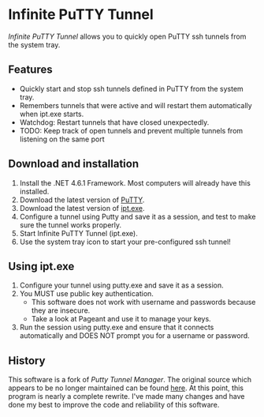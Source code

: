 # Infinite PuTTY Tunnel
*Infinite PuTTY Tunnel* allows you to quickly open PuTTY ssh tunnels from the system tray.

## Features

* Quickly start and stop ssh tunnels defined in PuTTY from the system tray.
* Remembers tunnels that were active and will restart them automatically when ipt.exe starts.
* Watchdog: Restart tunnels that have closed unexpectedly.
* TODO: Keep track of open tunnels and prevent multiple tunnels from listening on the same port

## Download and installation

1. Install the .NET 4.6.1 Framework. Most computers will already have this installed.
2. Download the latest version of [PuTTY](http://the.earth.li/~sgtatham/putty/latest/x86/putty-0.66-installer.exe).
3. Download the latest version of [ipt.exe](https://github.com/gdietsche/infinite-tunnel-manager/releases).
4. Configure a tunnel using Putty and save it as a session, and test to make sure the tunnel works properly.
5. Start Infinite PuTTY Tunnel (ipt.exe).
6. Use the system tray icon to start your pre-configured ssh tunnel!

## Using ipt.exe
1. Configure your tunnel using putty.exe and save it as a session.
3. You MUST use public key authentication.
    * This software does not work with username and passwords because they are insecure.
    * Take a look at Pageant and use it to manage your keys.
2. Run the session using putty.exe and ensure that it connects automatically and DOES NOT prompt you for a username or password. 

## History
This software is a fork of *Putty Tunnel Manager*. The original source which appears to be no longer maintained can be found [here](https://github.com/joeribekker/putty-tunnel-manager).
At this point, this program is nearly a complete rewrite. I've made many changes and have done my best to improve the code and reliability of this software.


